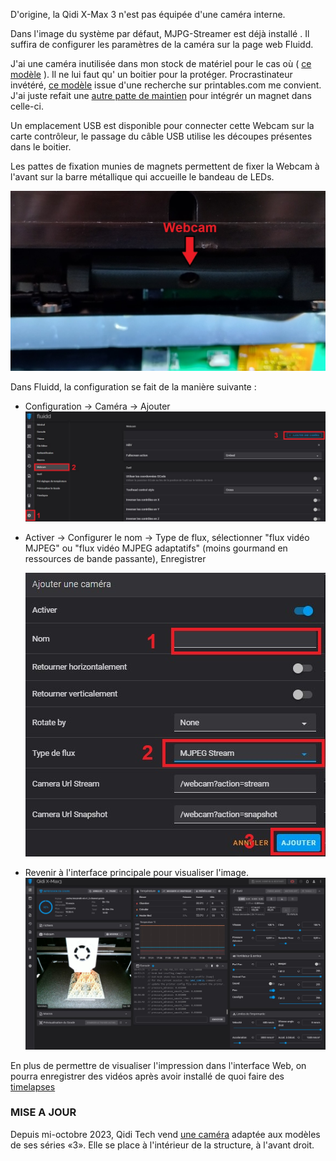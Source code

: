 D'origine, la Qidi X-Max 3 n'est pas équipée d'une caméra interne.

Dans l'image du système par défaut, MJPG-Streamer est déjà installé . Il suffira de configurer les paramètres de la caméra sur la page web Fluidd. 

J'ai une caméra inutilisée dans mon stock de matériel pour le cas où ( [ce modèle](https://www.amazon.fr/gp/product/B07WHQYM2W) ).
Il ne lui faut qu' un boitier pour la protéger.
Procrastinateur invétéré, [ce modèle](https://www.printables.com/fr/model/176428-voron-camera-hbv-5640wa) issue d'une recherche sur printables.com me convient.
J'ai juste refait une [autre patte de maintien](../Images/patte_camera.stl) pour intégrér un magnet dans celle-ci.

Un emplacement USB est disponible pour connecter cette Webcam sur la carte contrôleur, le passage du câble USB utilise les découpes présentes dans le boitier.

Les pattes de fixation munies de magnets permettent de fixer la Webcam à l'avant sur la barre métallique qui accueille le bandeau de LEDs.

![Webcam](../Images/my_webcam.jpg)

Dans Fluidd, la configuration se fait de la manière suivante :
- Configuration → Caméra → Ajouter
   ![Fluidd](../Images/fluidd-camera-configuration.jpg)
  
- Activer → Configurer le nom → Type de flux, sélectionner "flux vidéo MJPEG" ou "flux vidéo MJPEG adaptatifs" (moins gourmand en ressources de bande passante), Enregistrer
  
   ![Fluidd](../Images/fluidd-camera-configuration-ajout.jpg) 

- Revenir à l'interface principale pour visualiser l'image.
   ![Fluidd](../Images/fluidd-webcam.jpg)

En plus de permettre de visualiser l'impression dans l'interface Web, on pourra enregistrer des vidéos après avoir installé de quoi faire des [timelapses](https://github.com/fran6p/Qidi_X-Max3/blob/main/Upgrades/timelapse.md) 

### MISE A JOUR

Depuis mi-octobre 2023, Qidi Tech vend [une caméra](https://qidi3d.com/collections/x-max-3-accessories/products/x-max-3-x-plus-3-x-smart-3-camera)
adaptée aux modèles de ses séries «3». Elle se place à l'intérieur de la structure, à l'avant droit.
